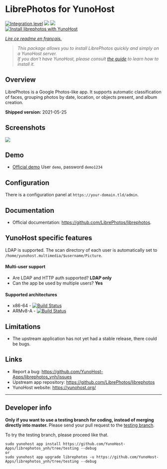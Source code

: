 # LibrePhotos for YunoHost

[![Integration level](https://dash.yunohost.org/integration/librephotos.svg)](https://dash.yunohost.org/appci/app/librephotos) ![](https://ci-apps.yunohost.org/ci/badges/librephotos.status.svg) ![](https://ci-apps.yunohost.org/ci/badges/librephotos.maintain.svg)  
[![Install librephotos with YunoHost](https://install-app.yunohost.org/install-with-yunohost.svg)](https://install-app.yunohost.org/?app=librephotos)

*[Lire ce readme en français.](./README_fr.md)*

> *This package allows you to install LibrePhotos quickly and simply on a YunoHost server.  
If you don't have YunoHost, please consult [the guide](https://yunohost.org/#/install) to learn how to install it.*

## Overview
LibrePhotos is a Google Photos-like app. It supports automatic classification of faces, grouping photos by date, location, or objects present, and album creation.

**Shipped version:** 2021-05-25

## Screenshots

![](https://raw.githubusercontent.com/LibrePhotos/librephotos/dev/screenshots/mockups_main_fhd.png)

## Demo

* [Official demo](https://demo2.librephotos.com/) User `demo`, password `demo1234`

## Configuration

There is a configuration panel at `https://your-domain.tld/admin`.

## Documentation

 * Official documentation: https://github.com/LibrePhotos/librephotos.

## YunoHost specific features
LDAP is supported. The scan directory of each user is automatically set to `/home/yunohost.multimedia/$username/Picture`.

#### Multi-user support

* Are LDAP and HTTP auth supported? **LDAP only**
* Can the app be used by multiple users? **Yes**

#### Supported architectures

* x86-64 - [![Build Status](https://ci-apps.yunohost.org/ci/logs/librephotos%20%28Apps%29.svg)](https://ci-apps.yunohost.org/ci/apps/librephotos/)
* ARMv8-A - [![Build Status](https://ci-apps-arm.yunohost.org/ci/logs/librephotos%20%28Apps%29.svg)](https://ci-apps-arm.yunohost.org/ci/apps/librephotos/)

## Limitations

* The upstream application has not yet had a stable release, there could be bugs.

## Links

* Report a bug: https://github.com/YunoHost-Apps/librephotos_ynh/issues
* Upstream app repository: https://github.com/LibrePhotos/librephotos
* YunoHost website: https://yunohost.org/

---

## Developer info

**Only if you want to use a testing branch for coding, instead of merging directly into master.**
Please send your pull request to the [testing branch](https://github.com/YunoHost-Apps/librephotos_ynh/tree/testing).

To try the testing branch, please proceed like that.
```
sudo yunohost app install https://github.com/YunoHost-Apps/librephotos_ynh/tree/testing --debug
or
sudo yunohost app upgrade librephotos -u https://github.com/YunoHost-Apps/librephotos_ynh/tree/testing --debug
```
